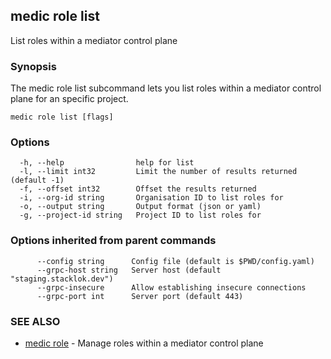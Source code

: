 ## medic role list

List roles within a mediator control plane

### Synopsis

The medic role list subcommand lets you list roles within a
mediator control plane for an specific project.

```
medic role list [flags]
```

### Options

```
  -h, --help                help for list
  -l, --limit int32         Limit the number of results returned (default -1)
  -f, --offset int32        Offset the results returned
  -i, --org-id string       Organisation ID to list roles for
  -o, --output string       Output format (json or yaml)
  -g, --project-id string   Project ID to list roles for
```

### Options inherited from parent commands

```
      --config string      Config file (default is $PWD/config.yaml)
      --grpc-host string   Server host (default "staging.stacklok.dev")
      --grpc-insecure      Allow establishing insecure connections
      --grpc-port int      Server port (default 443)
```

### SEE ALSO

* [medic role](medic_role.md)	 - Manage roles within a mediator control plane

